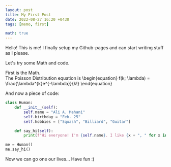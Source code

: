 ```yaml
---
layout: post
title: My First Post
date: 2022-08-27 16:20 +0430
tags: [memo, first]

math: true
---
```


Hello! This is me! I finally setup my Github-pages and can start writing stuff as I please.

Let's try some Math and code.

First is the Math.\
The Poisson Distribution equation is
\begin{equation}
f(k; \lambda) = \frac{\lambda^{k}e^{-\lambda}}{k!}
\end{equation}

And now a piece of code:
```python
class Human:
    def __init__(self):
        self.name = "Ali A. Mahani"
        self.birthday = "Feb. 25"
        self.hobbies = ["Squash", "Billiard", "Guitar"]

    def say_hi(self):
        print(f"Hi everyone! I'm {self.name}. I like {x + ", " for x in self.hobbies}.")

me = Human()
me.say_hi()
``````

Now we can go one our lives... Have fun :)
